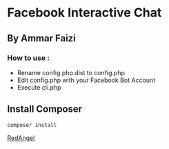 # Facebook Interactive Chat
## By Ammar Faizi
### How to use : 
- Rename config.php.dist to config.php
- Edit config.php with your Facebook Bot Account
- Execute cli.php





## Install Composer
`composer install`



<a href="https://www.redangel.cf">RedAngel</a>